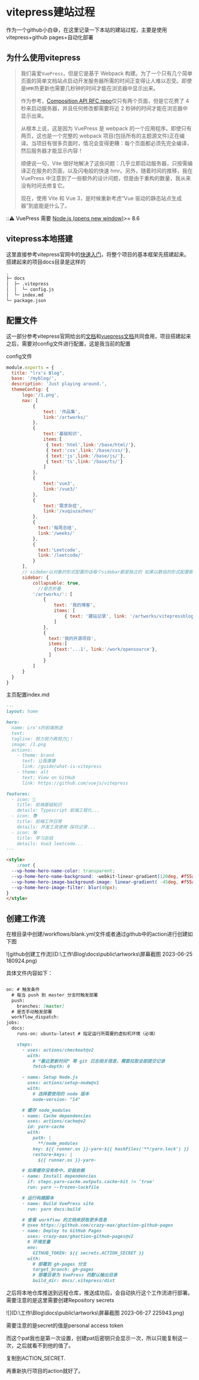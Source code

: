 # vitepress建站过程

作为一个github小白😅，在这里记录一下本站的建站过程，主要是使用vitepress+github pages+自动化部署

## 为什么使用vitepress

> 我们喜爱`VuePress`，但是它是基于 Webpack 构建。为了一个只有几个简单页面的简单文档站点启动开发服务器所需的时间正变得让人难以忍受。即使是`HMR`热更新也需要几秒钟的时间才能在浏览器中显示出来。
>
> 作为参考，[Composition API RFC repo](https://github.com/vuejs/composition-api-rfc)仅只有两个页面，但是它花费了 4 秒来启动服务器，并且任何修改都需要将近 2 秒钟的时间才能在浏览器中显示出来。
>
> 从根本上说，这是因为 VuePress 是 webpack 的一个应用程序。即使只有两页，这也是一个完整的 webpack 项目(包括所有的主题源文件)正在编译。当项目有很多页面时，情况会变得更糟：每个页面都必须先完全编译，然后服务器才能显示内容！
>
> 顺便说一句，Vite 很好地解决了这些问题：几乎立即启动服务器，只按需编译正在服务的页面，以及闪电般的快速 hmr。另外，随着时间的推移，我在 VuePress 中注意到了一些额外的设计问题，但是由于重构的数量，我从来没有时间去修复它。
>
> 现在，使用 Vite 和 Vue 3，是时候重新考虑“Vue 驱动的静态站点生成器”到底能是什么了。

:::warning: VuePress 需要 [Node.js (opens new window)](https://nodejs.org/en/)>= 8.6

## vitepress本地搭建

这里直接参考vitepress官网中的[快速入门](https://vitejs.cn/vitepress/guide/getting-started.html)，将整个项目的基本框架先搭建起来。搭建起来的项目docs目录是这样的

```markdown
.
├─ docs
│  ├─ .vitepress
│  │  └─ config.js
│  └─ index.md
└─ package.json

```

## 配置文件

这一部分参考vitepress官网给出的[文档](https://vitejs.cn/vitepress/config/homepage.html)和[vuepress文档](https://www.vuepress.cn/theme/default-theme-config.html#%E9%A6%96%E9%A1%B5)共同食用，项目搭建起来之后，需要对config文件进行配置，这是我当前的配置

config文件

```javascript
module.exports = {
  title: "lrx's Blog",
  base: '/myblog/',
  description: 'Just playing around.',
  themeConfig: {
      logo:'/1.png',
      nav: [
          {
              text: '作品集',
              link:'/artworks/'
          },
          {
              text:'基础知识',
              items:[
               { text:'html',link:'/base/html/'},
               { text:'css',link:'/base/css/'},
               { text:'js',link:'/base/js/'},
               { text:'ts',link:'/base/ts/'}
              ]
          },
          {
              text:'vue3',
              link:'/vue3/'
          },
          {
              text:'需求杂症',
              link:'/xuqiuzazhen/'
          },
          {
            text:'每周总结',
            link:'/weeks/'
          },
          {
            text:'Leetcode',
            link:'/leetcode/'
          }
      ],
      // sideber以对象的形式配置的话每个sidebar都是独立的 如果以数组的形式配置那么侧边栏是公共的 进入其他子页面都可以看到
      sidebar: {
          collapsable: true,
            //是否折叠
          '/artworks/': [
              {
                  text: '我的博客',
                  items: [
                      { text: '建站记录', link: '/artworks/vitepressblog' }
                  ]
              },
              {
                text:'我的开源项目',
                items:[
                  {text:'...1', link:'/work/opensource'},
                ]
              }
          ]
      }
  }
}
```

主页配置index.md

```markdown
---
layout: home

hero:
  name: Lrx's的前端旅途
  text:
  tagline: 努力努力再努力💪！
  image: /1.png
  actions:
    - theme: brand
      text: 让我康康
      link: /guide/what-is-vitepress
    - theme: alt
      text: View on GitHub
      link: https://github.com/vuejs/vitepress

features:
  - icon: 🙋‍
    title: 前端基础知识
    details: Typescript 前端工程化...
  - icon: 📚
    title: 前端工作日常
    details: 开发工具使用 踩坑记录...
  - icon: 🛠️
    title: 学习总结
    details: Vue3 leetcode...
---

<style>
    :root {
  --vp-home-hero-name-color: transparent;
  --vp-home-hero-name-background: -webkit-linear-gradient(120deg, #f55a3e, #7c9eb7);
  --vp-home-hero-image-background-image: linear-gradient( -45deg, #f55a3e 50%, #7c9eb7 50% );
  --vp-home-hero-image-filter: blur(40px);
}
</style>

```

## 创建工作流

在根目录中创建/workflows/blank.yml文件或者通过github中的action进行创建如下图

![github创建工作流](D:\工作\Blog\docs\public\artworks\屏幕截图 2023-06-25 180924.png)

具体文件内容如下：

```markdown

on: # 触发条件
  # 每当 push 到 master 分支时触发部署
  push:
    branches: [master]
  # 是否手动触发部署
  workflow_dispatch:
jobs:
  docs:
    runs-on: ubuntu-latest # 指定运行所需要的虚拟机环境（必填）

    steps:
      - uses: actions/checkout@v2
        with:
          # “最近更新时间” 等 git 日志相关信息，需要拉取全部提交记录
          fetch-depth: 0

      - name: Setup Node.js
        uses: actions/setup-node@v1
        with:
          # 选择要使用的 node 版本
          node-version: "14"

      # 缓存 node_modules
      - name: Cache dependencies
        uses: actions/cache@v2
        id: yarn-cache
        with:
          path: |
            **/node_modules
          key: ${{ runner.os }}-yarn-${{ hashFiles('**/yarn.lock') }}
          restore-keys: |
            ${{ runner.os }}-yarn-

      # 如果缓存没有命中，安装依赖
      - name: Install dependencies
        if: steps.yarn-cache.outputs.cache-hit != 'true'
        run: yarn --frozen-lockfile

      # 运行构建脚本
      - name: Build VuePress site
        run: yarn docs:build

      # 查看 workflow 的文档来获取更多信息
      # @see https://github.com/crazy-max/ghaction-github-pages
      - name: Deploy to GitHub Pages
        uses: crazy-max/ghaction-github-pages@v2
        # 环境变量
        env:
          GITHUB_TOKEN: ${{ secrets.ACTION_SECRET }}
        with:
          # 部署到 gh-pages 分支
          target_branch: gh-pages
          # 部署目录为 VuePress 的默认输出目录
          build_dir: docs/.vitepress/dist

```

之后将本地仓库推送到远程仓库，推送成功后，会自动执行这个工作流进行部署。需要注意的是这里需要创建Repository secrets

![](D:\工作\Blog\docs\public\artworks\屏幕截图 2023-06-27 225943.png)

需要注意的是secret的值是personal access token

而这个pat我也是第一次设置，创建pat后密钥只会显示一次，所以只能复制这一次，之后就看不到他的值了。

复制到ACTION_SECRET.

再重新执行项目的action就好了。
